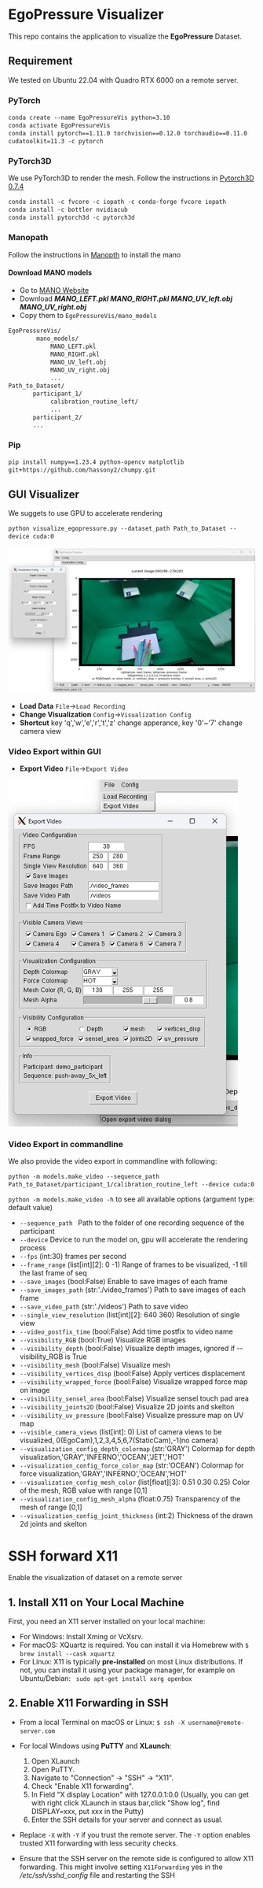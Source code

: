 # EgoPressure Visualizer

This repo contains the application to visualize the **EgoPressure** Dataset.

## Requirement

We tested on Ubuntu 22.04 with Quadro RTX 6000 on a remote server.

### PyTorch

```
conda create --name EgoPressureVis python=3.10
conda activate EgoPressureVis
conda install pytorch==1.11.0 torchvision==0.12.0 torchaudio==0.11.0 cudatoolkit=11.3 -c pytorch
```

### PyTorch3D

We use PyTorch3D to render the mesh. Follow the instructions in [Pytorch3D 0.7.4](https://github.com/facebookresearch/pytorch3d/blob/v0.7.4/INSTALL.md)

```
conda install -c fvcore -c iopath -c conda-forge fvcore iopath
conda install -c bottler nvidiacub
conda install pytorch3d -c pytorch3d
```

### Manopath

Follow the instructions in [Manopth](https://github.com/hassony2/manopth) to install the mano

#### Download MANO models

* Go to [MANO Website](https://mano.is.tue.mpg.de/)
* Download ***MANO_LEFT.pkl MANO_RIGHT.pkl MANO_UV_left.obj MANO_UV_right.obj***
* Copy them to `EgoPressureVis/mano_models`

```
EgoPressureVis/
        mano_models/
            MANO_LEFT.pkl
            MANO_RIGHT.pkl
            MANO_UV_left.obj
            MANO_UV_right.obj
            ...
Path_to_Dataset/
       participant_1/
            calibration_routine_left/
            ...
       participant_2/
       ...
```

### Pip

```
pip install numpy==1.23.4 python-opencv matplotlib git+https://github.com/hassony2/chumpy.git
```

## GUI Visualizer

We suggets to use GPU to accelerate rendering

```
python visualize_egopressure.py --dataset_path Path_to_Dataset --device cuda:0
```

![image](assets/gui_vis.png)

* **Load Data** `File`->`Load Recording`
* **Change Visualization** `Config`->`Visualization Config`
* **Shortcut** key 'q','w','e','r','t','z' change apperance, key '0'~'7' change camera view

### Video Export within GUI

* **Export Video** `File`->`Export Video`

![image](assets/gui_video.png)

### Video Export in commandline

We also provide the video export in commandline with following:

```
python -m models.make_video --sequence_path Path_to_Dataset/participant_1/calibration_routine_left --device cuda:0
```

`python -m models.make_video -h` to see all available options (argument type: default value)

* `--sequence_path ` Path to the folder of one recording sequence of the participant
* `--device` Device to run the model on, gpu will accelerate the rendering process
* `--fps` (int:30) frames per second
* `--frame_range` (list[int][2]: 0 -1) Range of frames to be visualized, -1 till the last frame of seq
* `--save_images` (bool:False) Enable to save images of each frame
* `--save_images_path` (str:'./video_frames') Path to save images of each frame
* `--save_video_path` (str:'./videos') Path to save video
* `--single_view_resolution` (list[int][2]: 640 360) Resolution of single view
* `--video_postfix_time` (bool:False) Add time postfix to video name
* `--visibility_RGB` (bool:True) Visualize RGB images
* `--visibility_depth` (bool:False) Visualize depth images, ignored if --visibility_RGB is True
* `--visibility_mesh` (bool:False) Visualize mesh
* `--visibility_vertices_disp` (bool:False) Apply vertices displacement
* `--visibility_wrapped_force` (bool:False) Visualize wrapped force map on image
* `--visibility_sensel_area` (bool:False) Visualize sensel touch pad area
* `--visibility_joints2D` (bool:False) Visualize 2D joints and skelton
* `--visibility_uv_pressure` (bool:False) Visualize pressure map on UV map
* `--visible_camera_views` (list[int]: 0) List of camera views to be visualized, 0(EgoCam),1,2,3,4,5,6,7(StaticCam),-1(no
  camera)
* `--visualization_config_depth_colormap` (str:'GRAY') Colormap for depth visualization,'GRAY','INFERNO','OCEAN','JET','HOT'
* `--visualization_config_force_color_map` (str:'OCEAN') Colormap for force visualization,'GRAY','INFERNO','OCEAN','HOT'
* `--visualization_config_mesh_color` (list[float][3]: 0.51 0.30 0.25) Color of the mesh, RGB value with range [0,1]
* `--visualization_config_mesh_alpha` (float:0.75) Transparency of the mesh of range [0,1]
* `--visualization_config_joint_thickness` (int:2) Thickness of the drawn 2d joints and skelton

# SSH forward X11

Enable the visualization of dataset on a remote server

## 1. Install X11 on Your Local Machine

First, you need an X11 server installed on your local machine:

* For Windows: Install Xming or VcXsrv.
* For macOS: XQuartz is required. You can install it via Homebrew with ```$ brew install --cask xquartz```
* For Linux: X11 is typically **pre-installed** on most Linux distributions. If not, you can install it using your package manager, for example on Ubuntu/Debian: ``` sudo apt-get install xorg openbox```

## 2. Enable X11 Forwarding in SSH

* From a local Terminal on macOS or Linux:  ```$ ssh -X username@remote-server.com ```
* For local Windows using **PuTTY** and **XLaunch**:
  
  1. Open XLaunch
  2. Open PuTTY.
  3. Navigate to "Connection" -> "SSH" -> "X11".
  4. Check "Enable X11 forwarding".
  5. In Field "X display Location" with 127.0.0.1:0.0 (Usually, you can get with right click XLaunch in staus bar,click "Show log", find DISPLAY=xxx, put xxx in the Putty)
  6. Enter the SSH details for your server and connect as usual.
* Replace ```-X``` with ```-Y``` if you trust the remote server. The ```-Y``` option enables trusted X11 forwarding with less security checks.
* Ensure that the SSH server on the remote side is configured to allow X11 forwarding. This might involve setting ```X11Forwarding``` yes in the */etc/ssh/sshd_config* file and restarting the SSH

